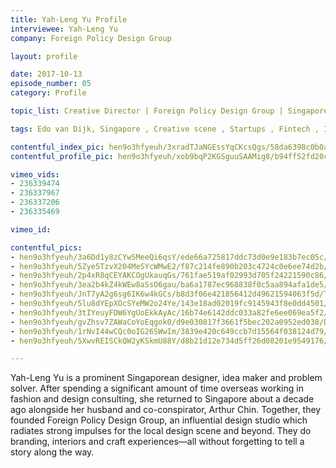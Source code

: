 ```yaml
---
title: Yah-Leng Yu Profile
interviewee: Yah-Leng Yu
company: Foreign Policy Design Group

layout: profile

date: 2017-10-13
episode_number: 05
category: Profile

topic_list: Creative Director | Foreign Policy Design Group | Singapore

tags: Edo van Dijk, Singapore , Creative scene , Startups , Fintech , Investors , Universities , Asian startups , WeChat , Jakarta , Uber competition , Contactless payments , Fast decisions , Innovation mindset , Chinese backgrounds , Religious coexistence

contentful_index_pic: hen9o3hfyeuh/3xradTJaNGEssYqCKcsQgs/58da6398c0b0a611cb539dd1366a99fd/Yah-Leng_Yu_Profile_Pic.jpg
contentful_profile_pic: hen9o3hfyeuh/xob9bqP2KGSguuSAAMig8/b94ff52fd20c07b769cfb896f8eafd09/Yah-Leng_Yu_Profile_Blue_Frame_.png

vimeo_vids:
- 236339474
- 236337967 
- 236337206 
- 236335469

vimeo_id: 

contentful_pics:
- hen9o3hfyeuh/3a6Dd1y8zCYwSMeeQi6qsY/ede66a725817ddc73d0e9e183b7ec05c/Yah-Leng_Yu_02.jpg
- hen9o3hfyeuh/5Zye5TzvX204MeSYcWMwE2/f87c214fe890b203c4724c0e6ee74d2b/Desk_Utilities.jpg
- hen9o3hfyeuh/2p4xR8qCEYAKCOgUkauqGs/761fae519af02993d705f24221590c86/Hipster_Mao.jpg 
- hen9o3hfyeuh/3ea2b4kZ4kWEw8aSsO6gau/ba6a1787ec968838f0c5aa894afa1de5/Office_Warrior.jpg 
- hen9o3hfyeuh/JnT7yA2g6sg6IK6w4kGCs/b8d3f06e421856412d49621594063f5d/Team_Pow_Wow.jpg 
- hen9o3hfyeuh/5lu8dYEpXOcSYeMW2o24Ye/143e18ad02019fc9145943f8e0dd4501/Design_Library.jpg 
- hen9o3hfyeuh/3tIYeuyFDW6YgUoEkkAyAc/16b74e6142ddc033a82fe6ee069ea5f2/Super_Loco_Corner.jpg 
- hen9o3hfyeuh/gvZhsv7ZAWaCoYoEqgok0/d9e030817f3661f5bec202a0952ed038/Data_Storage.jpg 
- hen9o3hfyeuh/1rNvI44wCQc0oIG26SWwIm/3839e420c649ccb7d15564f038124d79/Flamingo_Closeup.jpg 
- hen9o3hfyeuh/5XwvREISCkQW2yKSkmU88Y/d8b21d12e734d5ff26d08201e9549176/Lego_Kendoka.jpg

---
```


Yah-Leng Yu is a prominent Singaporean designer, idea maker and problem solver. After spending a significant amount of time overseas working in fashion and design consulting, she returned to Singapore about a decade ago alongside her husband and co-conspirator, Arthur Chin. Together, they founded Foreign Policy Design Group, an influential design studio which radiates strong impulses for the local design scene and beyond. They do branding, interiors and craft experiences—all without forgetting to tell a story along the way.

